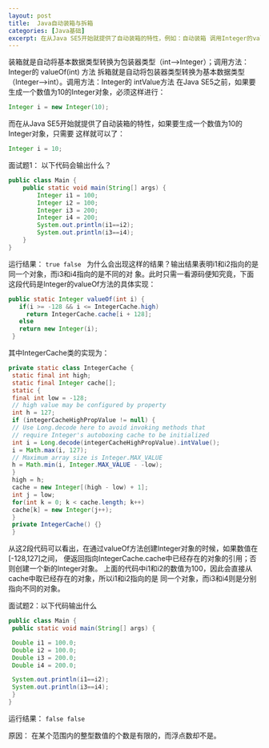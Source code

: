 ```yaml
---
layout: post
title:  Java自动装箱与拆箱
categories: [Java基础]
excerpt: 在从Java SE5开始就提供了自动装箱的特性，例如：自动装箱 调用Integer的valueOf(int)，自动拆箱 调用Integer的intValue方法.
---
```


装箱就是自动将基本数据类型转换为包装器类型（int-->Integer）；调用方法：Integer的
valueOf(int) 方法
拆箱就是自动将包装器类型转换为基本数据类型（Integer-->int）。调用方法：Integer的
intValue方法
在Java SE5之前，如果要生成一个数值为10的Integer对象，必须这样进行：
```java
Integer i = new Integer(10);
```
而在从Java SE5开始就提供了自动装箱的特性，如果要生成一个数值为10的Integer对象，只需要
这样就可以了：
```java
Integer i = 10;
```
面试题1： 以下代码会输出什么？
```java
public class Main {
    public static void main(String[] args) {
        Integer i1 = 100;
        Integer i2 = 100;
        Integer i3 = 200;
        Integer i4 = 200;
        System.out.println(i1==i2);
        System.out.println(i3==i4);
    }
}
```
运行结果：
`true
false
`
为什么会出现这样的结果？输出结果表明i1和i2指向的是同一个对象，而i3和i4指向的是不同的对
象。此时只需一看源码便知究竟，下面这段代码是Integer的valueOf方法的具体实现：
```java
public static Integer valueOf(int i) {
   if(i >= -128 && i <= IntegerCache.high)
     return IntegerCache.cache[i + 128];
   else
   return new Integer(i);
 }
```
其中IntegerCache类的实现为：
```java
private static class IntegerCache {
 static final int high;
 static final Integer cache[];
 static {
 final int low = -128;
 // high value may be configured by property
 int h = 127;
 if (integerCacheHighPropValue != null) {
 // Use Long.decode here to avoid invoking methods that
 // require Integer's autoboxing cache to be initialized
 int i = Long.decode(integerCacheHighPropValue).intValue();
 i = Math.max(i, 127);
 // Maximum array size is Integer.MAX_VALUE
 h = Math.min(i, Integer.MAX_VALUE - -low);
 }
 high = h;
 cache = new Integer[(high - low) + 1];
 int j = low;
 for(int k = 0; k < cache.length; k++)
 cache[k] = new Integer(j++);
 }
 private IntegerCache() {}
 }
```
从这2段代码可以看出，在通过valueOf方法创建Integer对象的时候，如果数值在[-128,127]之间，
便返回指向IntegerCache.cache中已经存在的对象的引用；否则创建一个新的Integer对象。
上面的代码中i1和i2的数值为100，因此会直接从cache中取已经存在的对象，所以i1和i2指向的是
同一个对象，而i3和i4则是分别指向不同的对象。

面试题2：以下代码输出什么
```java
public class Main {
 public static void main(String[] args) {

 Double i1 = 100.0;
 Double i2 = 100.0;
 Double i3 = 200.0;
 Double i4 = 200.0;

 System.out.println(i1==i2);
 System.out.println(i3==i4);
 }
}
```
运行结果：
`false
false`

原因： 在某个范围内的整型数值的个数是有限的，而浮点数却不是。
